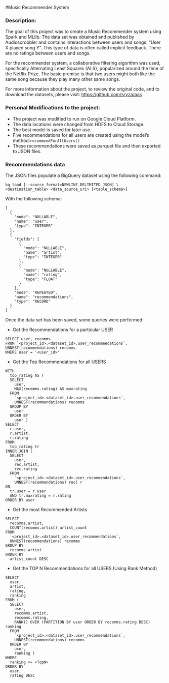 #Music Recommender System

### Description:
The goal of this project was to create a Music Recommender system using Spark and MLlib.
The data set was obtained and published by Audioscrobbler and contains interactions between users and songs: “User X played song Y”. This type of data is often called implicit feedback. There are no ratings between users and songs. 

For the recommender system, a collaborative filtering algorithm was used, specifically Alternating Least Squares (ALS), popularized around the time of the Netflix Prize. 
The basic premise is that two users might both like the same song because they play many other same songs. 

For more information about the project, to review the original code, and to download the datasets, please visit:
https://github.com/sryza/aas


### Personal Modifications to the project:
* The project was modified to run on Google Cloud Platform. 
* The data locations were changed from HDFS to Cloud Storage.
* The best model is saved for later use.
* Five recommendations for all users are created using the model’s method:`recommendForAllUsers()` 
* These recommendations were saved as parquet file and then exported to JSON files.

### Recommendations data
The JSON files populate a BigQuery dataset using the following command:
```
bq load [--source_format=NEWLINE_DELIMITED_JSON] \
<destination_table> <data_source_uri> [<table_schema>]
```
With the following schema:
```
[
  {
    "mode": "NULLABLE",
    "name": "user",
    "type": "INTEGER"
  },
  {
    "fields": [
      {
        "mode": "NULLABLE",
        "name": "artist",
        "type": "INTEGER"
      },
      {
        "mode": "NULLABLE",
        "name": "rating",
        "type": "FLOAT"
      }
    ],
    "mode": "REPEATED",
    "name": "recommendations",
    "type": "RECORD"
  }
]
```
Once the data set has been saved, some queries were performed:
* Get the Recommendations for a particular USER

```
SELECT user, recomms
FROM `<project_id>.<dataset_id>.user_recommendations`, 
UNNEST(recommendations) recomms
WHERE user = '<user_id>'
```
* Get the Top Recommendations for all USERS
```
WITH
  top_rating AS (
  SELECT
    user,
    MAX(recomms.rating) AS maxrating
  FROM
    `<project_id>.<dataset_id>.user_recommendations`,
    UNNEST(recommendations) recomms
  GROUP BY
    user
  ORDER BY
    user )
SELECT
  r.user,
  r.artist,
  r.rating
FROM
  top_rating tr
INNER JOIN (
  SELECT
    user,
    rec.artist,
    rec.rating
  FROM
    `<project_id>.<dataset_id>.user_recommendations`,
    UNNEST(recommendations) rec) r
ON
  tr.user = r.user
  AND tr.maxrating = r.rating
ORDER BY user
```
* Get the most Recommended Artists
``` 
SELECT
  recomms.artist,
  COUNT(recomms.artist) artist_count
FROM
  `<project_id>.<dataset_id>.user_recommendations`,
  UNNEST(recommendations) recomms
GROUP BY
  recomms.artist
ORDER BY
  artist_count DESC
```

* Get the TOP N Recommendations for all USERS (Using Rank Method)

```
SELECT
  user,
  artist,
  rating,
  ranking
FROM (
  SELECT
    user,
    recomms.artist,
    recomms.rating,
    RANK() OVER (PARTITION BY user ORDER BY recomms.rating DESC) ranking
  FROM
    `<project_id>.<dataset_id>.user_recommendations`,
    UNNEST(recommendations) recomms
  ORDER BY
    user,
    ranking )
WHERE
  ranking <= <TopN>
ORDER BY
  user,
  rating DESC
```
